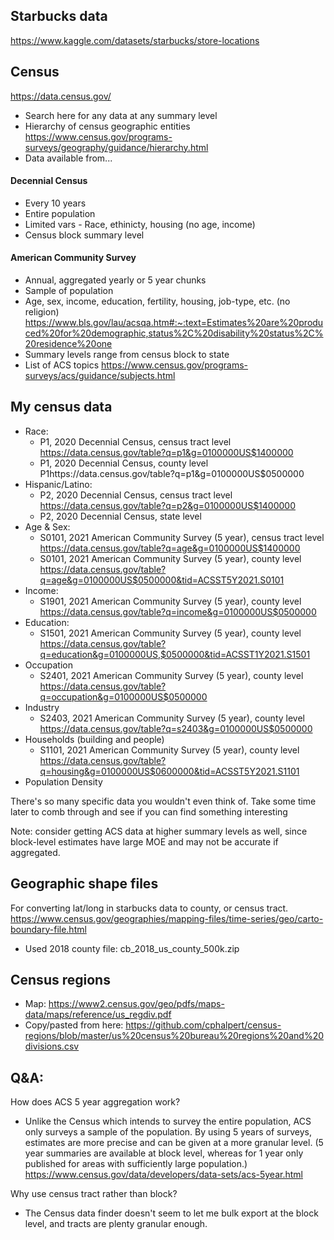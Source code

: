 ## Starbucks data
https://www.kaggle.com/datasets/starbucks/store-locations

## Census 
https://data.census.gov/

- Search here for any data at any summary level
- Hierarchy of census geographic entities https://www.census.gov/programs-surveys/geography/guidance/hierarchy.html
- Data available from...

#### Decennial Census 
- Every 10 years
- Entire population
- Limited vars - Race, ethinicty, housing (no age, income)
- Census block summary level

#### American Community Survey
- Annual, aggregated yearly or 5 year chunks
- Sample of population
- Age, sex, income, education, fertility, housing, job-type, etc. (no religion) https://www.bls.gov/lau/acsqa.htm#:~:text=Estimates%20are%20produced%20for%20demographic,status%2C%20disability%20status%2C%20residence%20one
- Summary levels range from census block to state
- List of ACS topics
https://www.census.gov/programs-surveys/acs/guidance/subjects.html

## My census data
- Race: 
  - P1, 2020 Decennial Census, census tract level https://data.census.gov/table?q=p1&g=0100000US$1400000
  - P1, 2020 Decennial Census, county level P1https://data.census.gov/table?q=p1&g=0100000US$0500000
- Hispanic/Latino: 
  - P2, 2020 Decennial Census, census tract level https://data.census.gov/table?q=p2&g=0100000US$1400000
  - P2, 2020 Decennial Census, state level
- Age & Sex: 
  - S0101, 2021 American Community Survey (5 year), census tract level https://data.census.gov/table?q=age&g=0100000US$1400000
  - S0101, 2021 American Community Survey (5 year), county level https://data.census.gov/table?q=age&g=0100000US$0500000&tid=ACSST5Y2021.S0101
- Income:
  - S1901, 2021 American Community Survey (5 year), county level https://data.census.gov/table?q=income&g=0100000US$0500000
- Education:
  - S1501, 2021 American Community Survey (5 year), county level https://data.census.gov/table?q=education&g=0100000US,$0500000&tid=ACSST1Y2021.S1501
- Occupation
  - S2401, 2021 American Community Survey (5 year), county level https://data.census.gov/table?q=occupation&g=0100000US$0500000
- Industry
  - S2403, 2021 American Community Survey (5 year), county level https://data.census.gov/table?q=s2403&g=0100000US$0500000
- Households (building and people)
  - S1101, 2021 American Community Survey (5 year), county level https://data.census.gov/table?q=housing&g=0100000US$0600000&tid=ACSST5Y2021.S1101
- Population Density

There's so many specific data you wouldn't even think of. Take some time later to comb through and see if you can find something interesting

Note: consider getting ACS data at higher summary levels as well, since block-level estimates have large MOE and may not be accurate if aggregated.


## Geographic shape files
For converting lat/long in starbucks data to county, or census tract.
https://www.census.gov/geographies/mapping-files/time-series/geo/carto-boundary-file.html
- Used 2018 county file: cb_2018_us_county_500k.zip

## Census regions
- Map: https://www2.census.gov/geo/pdfs/maps-data/maps/reference/us_regdiv.pdf
- Copy/pasted from here: https://github.com/cphalpert/census-regions/blob/master/us%20census%20bureau%20regions%20and%20divisions.csv 

## Q&A:
How does ACS 5 year aggregation work?  
- Unlike the Census which intends to survey the entire population, ACS only surveys a sample of the population. By using 5 years of surveys, estimates are more precise and can be given at a more granular level. (5 year summaries are available at block level, whereas for 1 year only published for areas with sufficiently large population.) https://www.census.gov/data/developers/data-sets/acs-5year.html

Why use census tract rather than block?  
- The Census data finder doesn't seem to let me bulk export at the block level, and tracts are plenty granular enough.
